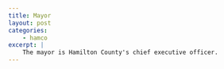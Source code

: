 ```yaml
---
title: Mayor
layout: post
categories:
    - hamco
excerpt: |
    The mayor is Hamilton County's chief executive officer.
---
```


